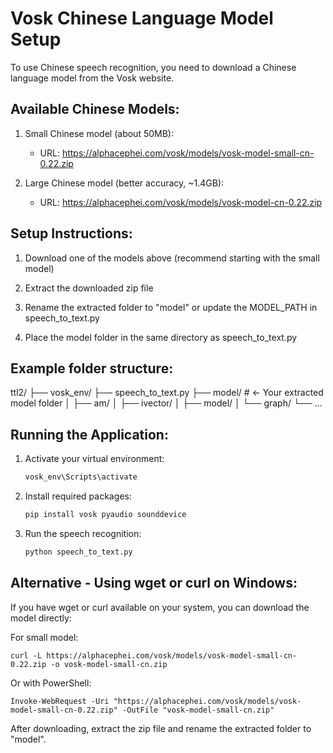 # Vosk Chinese Language Model Setup

To use Chinese speech recognition, you need to download a Chinese language model from the Vosk website.

## Available Chinese Models:

1. Small Chinese model (about 50MB):
   - URL: https://alphacephei.com/vosk/models/vosk-model-small-cn-0.22.zip

2. Large Chinese model (better accuracy, ~1.4GB):
   - URL: https://alphacephei.com/vosk/models/vosk-model-cn-0.22.zip

## Setup Instructions:

1. Download one of the models above (recommend starting with the small model)

2. Extract the downloaded zip file

3. Rename the extracted folder to "model" or update the MODEL_PATH in speech_to_text.py

4. Place the model folder in the same directory as speech_to_text.py

## Example folder structure:
ttl2/
├── vosk_env/
├── speech_to_text.py
├── model/                 # <- Your extracted model folder
│   ├── am/
│   ├── ivector/
│   ├── model/
│   └── graph/
└── ...

## Running the Application:

1. Activate your virtual environment:
   ```bash
   vosk_env\Scripts\activate
   ```

2. Install required packages:
   ```bash
   pip install vosk pyaudio sounddevice
   ```

3. Run the speech recognition:
   ```bash
   python speech_to_text.py
   ```

## Alternative - Using wget or curl on Windows:

If you have wget or curl available on your system, you can download the model directly:

For small model:
```
curl -L https://alphacephei.com/vosk/models/vosk-model-small-cn-0.22.zip -o vosk-model-small-cn.zip
```

Or with PowerShell:
```
Invoke-WebRequest -Uri "https://alphacephei.com/vosk/models/vosk-model-small-cn-0.22.zip" -OutFile "vosk-model-small-cn.zip"
```

After downloading, extract the zip file and rename the extracted folder to "model".